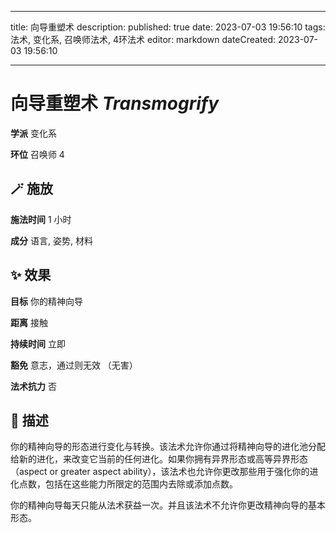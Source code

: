
---
title: 向导重塑术
description: 
published: true
date: 2023-07-03 19:56:10
tags: 法术, 变化系, 召唤师法术, 4环法术
editor: markdown
dateCreated: 2023-07-03 19:56:10

---

# **向导重塑术** *Transmogrify*

**学派** 变化系 

**环位** 召唤师 4

## 🪄 施放

**施法时间** 1 小时

**成分** 语言, 姿势, 材料

## ✨ 效果 

**目标** 你的精神向导 

**距离** 接触  

**持续时间** 立即 

**豁免** 意志，通过则无效 （无害）

**法术抗力** 否

## 📖 描述

你的精神向导的形态进行变化与转换。该法术允许你通过将精神向导的进化池分配给新的进化，来改变它当前的任何进化。如果你拥有异界形态或高等异界形态 （aspect or greater aspect ability），该法术也允许你更改那些用于强化你的进化点数，包括在这些能力所限定的范围内去除或添加点数。

你的精神向导每天只能从法术获益一次。并且该法术不允许你更改精神向导的基本形态。
    